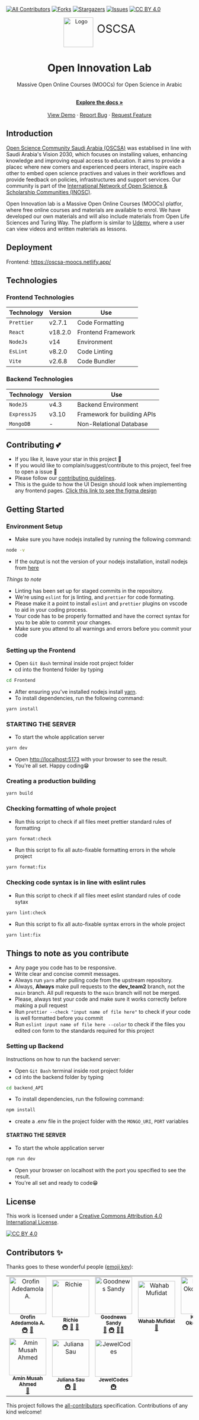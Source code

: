 <!-- ALL-CONTRIBUTORS-BADGE:START - Do not remove or modify this section -->

[![All Contributors](https://img.shields.io/badge/all_contributors-1-orange.svg?style=flat-square)](#contributors-)
[![Forks][forks-shield]][forks-url]
[![Stargazers][stars-shield]][stars-url]
[![Issues][issues-shield]][issues-url]
[![CC BY 4.0][cc-by-shield]][cc-by]


<!-- ALL-CONTRIBUTORS-BADGE:END -->

<!-- PROJECT LOGO -->

<div align="center" style="display:flex; align-items: center; justify-content: center" flex-direction="row">
  <picture>
    <source media="(prefers-color-scheme: dark)" srcset="https://avatars.githubusercontent.com/u/79674464?s=200&v=4">
    <img src="https://avatars.githubusercontent.com/u/79674464?s=200&v=4" width="80" height="80" alt="Logo"/>
  </picture>
  <p align="center" style="font-size:30px; margin-top: 10px; margin-left: 10px">OSCSA</p>
</div>

<h1 align="center">Open Innovation Lab</h1>

<div align="center">
    Massive Open Online Courses (MOOCs) for Open Science in Arabic
</div>
<br />

<div align="center">
  <p align="center">
    <a href="https://github.com/Open-Science-Community-Saudi-Arabia/MOOCs"><strong>Explore the docs »</strong></a>
    <br />
    <br />
    <a href="https://oscsa-moocs.netlify.app/">View Demo</a>
    ·
    <a href="https://github.com/Open-Science-Community-Saudi-Arabia/MOOCs/issues">Report Bug</a>
    ·
    <a href="https://github.com/Open-Science-Community-Saudi-Arabia/MOOCs/issues">Request Feature</a>
  </p>
</div>

## Introduction
[Open Science Community Saudi Arabia (OSCSA)](https://osc-ksa.com) was establised in line with Saudi Arabia's Vision 2030, which focuses on installing values, enhancing knowledge and improving equal access to education. It aims to provide a placec where new comers and experienced peers interact, inspire each other to embed open science practives and values in their workflows and provide feedback on policies, infrastructures and support services. Our community is part of the [International Network of Open Science & Scholarship Communities (INOSC)](https://osc-international.com).

Open Innovation lab is a Massive Open Online Courses (MOOCs) platfor, where free online courses and materials are available to enrol. We have developed our own materials and will also include materials from Open Life Sciences and Turing Way. 
The platform is similar to [Udemy](https://udemy.com), where a user can view videos and written materials as lessons.
## Deployment
Frontend: https://oscsa-moocs.netlify.app/

## Technologies

### Frontend Technologies

| Technology         | Version | Use                  |
| ------------------ | ------- | -------------------- |
| `Prettier`         | v2.7.1  | Code Formatting      |
| `React`            | v18.2.0 | Frontend Framework   |
| `NodeJs`           | v14     | Environment          |
| `EsLint`           | v8.2.0  | Code Linting         |
| `Vite`             | v2.6.8  | Code Bundler         |

### Backend Technologies

| Technology              | Version | Use                         |
| ----------------------- | ------- | --------------------------- |
| `NodeJS`                | v4.3    | Backend Environment         |
| `ExpressJS`             | v3.10   | Framework for building APIs |
| `MongoDB`               |    -    | Non-Relational Database     |


## Contributing :two_hearts:
- If you like it, leave your star in this project :star2:
- If you would like to complain/suggest/contribute to this project, feel free to open a issue :heart_decoration:
- Please follow our [contributing guidelines](https://github.com/Open-Science-Community-Saudi-Arabia/MOOCs/blob/main/CONTRIBUTING.md).
- This is the guide to how the UI Design should look when implementing any frontend pages. [Click this link to see the figma design](https://www.figma.com/file/mkhBuJAS2arzy3wrbTZp2D/Simple-Landing-page-for-OSCSA%2C-with-Log-In-and-Sign-Up-Pages?node-id=0%3A1) 

## Getting Started

### Environment Setup

- Make sure you have nodejs installed by running the following command:

```bash
node -v
```

- If the output is not the version of your nodejs installation, install nodejs from [here](https://nodejs.org/en/download/)

*Things to note*
- Linting has been set up for staged commits in the repository.
- We're using `eslint` for js linting, and `prettier` for code formating.
- Please make it a point to install `eslint` and `prettier` plugins on vscode to aid in your coding process.
- Your code has to be properly formatted and have the correct syntax for you to be able to commit your changes.
- Make sure you attend to all warnings and errors before you commit your code

### Setting up the Frontend

- Open `Git Bash` terminal inside root project folder
- cd into the frontend folder by typing

```bash
cd Frontend
```

- After ensuring you've installed nodejs install [yarn](https://www.npmjs.com/package/yarn).
- To install dependencies, run the following command:

```bash
yarn install
```


### STARTING THE SERVER

- To start the whole application server

```bash
yarn dev
```

- Open [http://localhost:5173](http://localhost:5173) with your browser to see the result.
- You're all set. Happy coding😁

### Creating a production building

```bash
yarn build
```

### Checking formatting of whole project

- Run this script to check if all files meet prettier standard rules of formatting

```bash
yarn format:check
```

- Run this script to fix all auto-fixable formatting errors in the whole project

```bash
yarn format:fix
```

### Checking code syntax is in line with eslint rules

- Run this script to check if all files meet eslint standard rules of code sytax

```bash
yarn lint:check
```

- Run this script to fix all auto-fixable syntax errors in the whole project

```bash
yarn lint:fix
```

## Things to note as you contribute

- Any page you code has to be responsive.
- Write clear and concise commit messages.
- Always run `yarn` after pulling code from the upstream repository.
- Always, **Always** make pull requests to the **dev_team2** branch, not the `main` branch. All pull requests to the `main` branch will not be merged.
- Please, always test your code and make sure it works correctly before making a pull request
- Run `prettier --check "input name of file here"` to check if your code is well formatted before you commit
- Run `eslint input name of file here --color` to check if the files you edited con form to the standards required for this project

### Setting up Backend

Instructions on how to run the backend server:

- Open `Git Bash` terminal inside root project folder
- cd into the backend folder by typing

```bash
cd backend_API
```

- To install dependencies, run the following command:

```bash
npm install
```

- create a .env file in the project folder with the `MONGO_URI`, `PORT` variables

#### STARTING THE SERVER

- To start the whole application server

```bash
npm run dev
```

- Open your browser on localhost with the port you specified to see the result.
- You're all set and ready to code😁

## License

This work is licensed under a
[Creative Commons Attribution 4.0 International License][cc-by].

[![CC BY 4.0][cc-by-image]][cc-by]

## Contributors ✨

Thanks goes to these wonderful people ([emoji key](https://allcontributors.org/docs/en/emoji-key)):

<!-- ALL-CONTRIBUTORS-LIST:START - Do not remove or modify this section -->
<!-- prettier-ignore-start -->
<!-- markdownlint-disable -->
<table>
  <tbody>
    <tr>
      <td align="center"><a href="http://adedamolaorofin.web.app"><img src="https://avatars.githubusercontent.com/u/74486522?v=4?s=100" width="100px;" alt="Orofin Adedamola A."/><br /><sub><b>Orofin Adedamola A.</b></sub></a><br /><a href="#infra-Meekunn" title="Infrastructure (Hosting, Build-Tools, etc)">🚇</a> <a href="#design-Meekunn" title="Design">🎨</a></td>
      <td align="center"><a href="https://realrichi3.github.io"><img src="https://avatars.githubusercontent.com/u/76791916?v=4?s=100" width="100px;" alt="Richie"/><br /><sub><b>Richie</b></sub></a><br /><a href="#infra-RealRichi3" title="Infrastructure (Hosting, Build-Tools, etc)">🚇</a> <a href="#ideas-RealRichi3" title="Ideas, Planning, & Feedback">🤔</a> <a href="https://github.com/Open-Science-Community-Saudi-Arabia/MOOCs/pulls?q=is%3Apr+reviewed-by%3ARealRichi3" title="Reviewed Pull Requests">👀</a></td>
      <td align="center"><a href="https://goodnewssandy.netlify.app/"><img src="https://avatars.githubusercontent.com/u/54219127?v=4?s=100" width="100px;" alt="Goodnews Sandy"/><br /><sub><b>Goodnews Sandy</b></sub></a><br /><a href="https://github.com/Open-Science-Community-Saudi-Arabia/MOOCs/pulls?q=is%3Apr+reviewed-by%3Asandygudie" title="Reviewed Pull Requests">👀</a> <a href="#infra-sandygudie" title="Infrastructure (Hosting, Build-Tools, etc)">🚇</a> <a href="#mentoring-sandygudie" title="Mentoring">🧑‍🏫</a></td>
      <td align="center"><a href="https://github.com/mufidat3250"><img src="https://avatars.githubusercontent.com/u/77861437?v=4?s=100" width="100px;" alt="Wahab Mufidat"/><br /><sub><b>Wahab Mufidat</b></sub></a><br /><a href="#design-mufidat3250" title="Design">🎨</a></td>
      <td align="center"><a href="https://github.com/anslemkelechi"><img src="https://avatars.githubusercontent.com/u/47811347?v=4?s=100" width="100px;" alt="Kelechi Okoronkwo"/><br /><sub><b>Kelechi Okoronkwo</b></sub></a><br /><a href="#infra-anslemkelechi" title="Infrastructure (Hosting, Build-Tools, etc)">🚇</a></td>
      <td align="center"><a href="https://github.com/oEbuka"><img src="https://avatars.githubusercontent.com/u/94439139?v=4?s=100" width="100px;" alt="Obiora Ebuka"/><br /><sub><b>Obiora Ebuka</b></sub></a><br /><a href="#infra-oEbuka" title="Infrastructure (Hosting, Build-Tools, etc)">🚇</a></td>
      <td align="center"><a href="http://okereke.dev"><img src="https://avatars.githubusercontent.com/u/65835404?v=4?s=100" width="100px;" alt="Okereke Chinweotito"/><br /><sub><b>Okereke Chinweotito</b></sub></a><br /><a href="https://github.com/Open-Science-Community-Saudi-Arabia/MOOCs/commits?author=okerekechinweotito" title="Tests">⚠️</a> <a href="#infra-okerekechinweotito" title="Infrastructure (Hosting, Build-Tools, etc)">🚇</a></td>
    </tr>
    <tr>
      <td align="center"><a href="https://github.com/AminMusah"><img src="https://avatars.githubusercontent.com/u/60413409?v=4?s=100" width="100px;" alt="Amin Musah Ahmed"/><br /><sub><b>Amin Musah Ahmed</b></sub></a><br /><a href="https://github.com/Open-Science-Community-Saudi-Arabia/MOOCs/issues?q=author%3AAminMusah" title="Bug reports">🐛</a></td>
      <td align="center"><a href="https://julianasau.vercel.app"><img src="https://avatars.githubusercontent.com/u/49183775?v=4?s=100" width="100px;" alt="Juliana Sau "/><br /><sub><b>Juliana Sau </b></sub></a><br /><a href="#infra-JulianaSau" title="Infrastructure (Hosting, Build-Tools, etc)">🚇</a> <a href="#ideas-JulianaSau" title="Ideas, Planning, & Feedback">🤔</a></td>
      <td align="center"><a href="https://github.com/ORIYOMI289"><img src="https://avatars.githubusercontent.com/u/63899878?v=4?s=100" width="100px;" alt="JewelCodes"/><br /><sub><b>JewelCodes</b></sub></a><br /><a href="#infra-ORIYOMI289" title="Infrastructure (Hosting, Build-Tools, etc)">🚇</a></td>
    </tr>
  </tbody>
</table>

<!-- markdownlint-restore -->
<!-- prettier-ignore-end -->

<!-- ALL-CONTRIBUTORS-LIST:END -->

This project follows the [all-contributors](https://github.com/all-contributors/all-contributors) specification. Contributions of any kind welcome!

<!-- MARKDOWN LINKS & IMAGES -->
<!-- https://www.markdownguide.org/basic-syntax/#reference-style-links -->
[cc-by]: http://creativecommons.org/licenses/by/4.0/
[cc-by-image]: https://i.creativecommons.org/l/by/4.0/88x31.png
[cc-by-shield]: https://img.shields.io/badge/License-CC%20BY%204.0-lightgrey.svg?style=flat-square
[forks-shield]: https://img.shields.io/github/forks/Open-Science-Community-Saudi-Arabia/MOOCs.svg?style=flat-square
[forks-url]: https://github.com/Open-Science-Community-Saudi-Arabia/MOOCs/network/members
[stars-shield]: https://img.shields.io/github/stars/Open-Science-Community-Saudi-Arabia/MOOCs.svg?style=flat-square&color=brightgreen
[stars-url]: https://github.com/Open-Science-Community-Saudi-Arabia/MOOCs/stargazers
[issues-shield]: https://img.shields.io/github/issues/Open-Science-Community-Saudi-Arabia/MOOCs.svg?style=flat-square
[issues-url]: https://github.com/Open-Science-Community-Saudi-Arabia/MOOCs/issues


